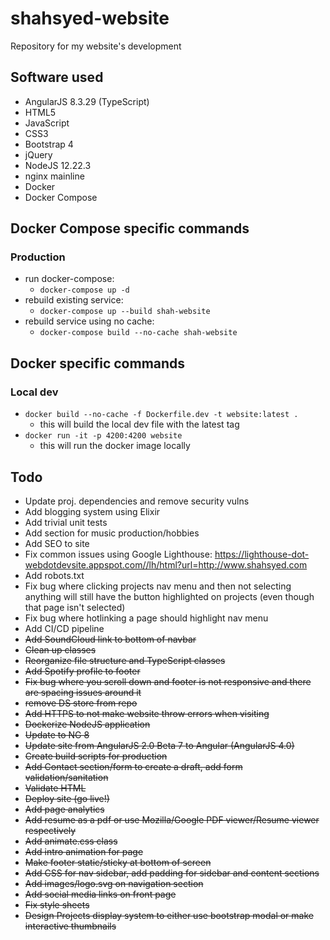 # shahsyed-website  
Repository for my website's development

## Software used  
* AngularJS 8.3.29 (TypeScript)  
* HTML5  
* JavaScript  
* CSS3  
* Bootstrap 4  
* jQuery 
* NodeJS 12.22.3
* nginx mainline
* Docker
* Docker Compose
  
## Docker Compose specific commands  
### Production
- run docker-compose:
  - `docker-compose up -d`
- rebuild existing service:
  - `docker-compose up --build shah-website`
- rebuild service using no cache:
  - `docker-compose build --no-cache shah-website`

## Docker specific commands  
### Local dev
- `docker build --no-cache -f Dockerfile.dev -t website:latest .`
  - this will build the local dev file with the latest tag 
- `docker run -it -p 4200:4200 website`
  - this will run the docker image locally

## Todo
* Update proj. dependencies and remove security vulns
* Add blogging system using Elixir
* Add trivial unit tests
* Add section for music production/hobbies
* Add SEO to site
* Fix common issues using Google Lighthouse: https://lighthouse-dot-webdotdevsite.appspot.com//lh/html?url=http://www.shahsyed.com
* Add robots.txt
* Fix bug where clicking projects nav menu and then not selecting anything will still have the button highlighted on projects (even though that page isn't selected)
* Fix bug where hotlinking a page should highlight nav menu 
* Add CI/CD pipeline
* ~~Add SoundCloud link to bottom of navbar~~
* ~~Clean up classes~~
* ~~Reorganize file structure and TypeScript classes~~  
* ~~Add Spotify profile to footer~~
* ~~Fix bug where you scroll down and footer is not responsive and there are spacing issues around it~~
* ~~remove DS store from repo~~
* ~~Add HTTPS to not make website throw errors when visiting~~
* ~~Dockerize NodeJS application~~
* ~~Update to NG 8~~
* ~~Update site from AngularJS 2.0 Beta 7 to Angular (AngularJS 4.0)~~
* ~~Create build scripts for production~~
* ~~Add Contact section/form to create a draft, add form validation/sanitation~~
* ~~Validate HTML~~  
* ~~Deploy site (go live!)~~  
* ~~Add page analytics~~  
* ~~Add resume as a pdf or use Mozilla/Google PDF viewer/Resume viewer respectively~~  
* ~~Add animate.css class~~  
* ~~Add intro animation for page~~  
* ~~Make footer static/sticky at bottom of screen~~  
* ~~Add CSS for nav sidebar, add padding for sidebar and content sections~~  
* ~~Add images/logo.svg on navigation section~~  
* ~~Add social media links on front page~~  
* ~~Fix style sheets~~  
* ~~Design Projects display system to either use bootstrap modal or make interactive thumbnails~~  
